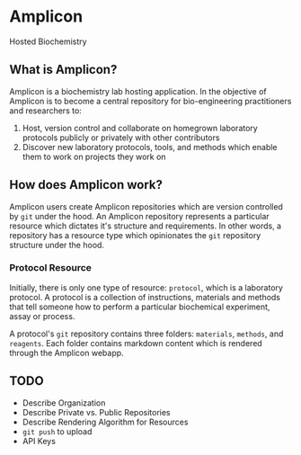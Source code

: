 # Amplicon

Hosted Biochemistry

## What is Amplicon?
Amplicon is a biochemistry lab hosting application. In the objective of Amplicon is to become a central repository for bio-engineering practitioners and researchers to:

1. Host, version control and collaborate on homegrown laboratory protocols publicly or privately with other contributors
2. Discover new laboratory protocols, tools, and methods which enable them to work on projects they work on

## How does Amplicon work?
Amplicon users create Amplicon repositories which are version controlled by `git` under the hood. An Amplicon repository represents a particular resource which dictates it's structure and requirements. In other words, a repository has a resource type which opinionates the `git` repository structure under the hood.

### Protocol Resource
Initially, there is only one type of resource: `protocol`, which is a laboratory protocol. A protocol is a collection of instructions, materials and methods that tell someone how to perform a particular biochemical experiment, assay or process.

A protocol's `git` repository contains three folders: `materials`, `methods`, and `reagents`. Each folder contains markdown content which is rendered through the Amplicon webapp.

## TODO
* Describe Organization
* Describe Private vs. Public Repositories
* Describe Rendering Algorithm for Resources
* `git push` to upload 
* API Keys
